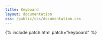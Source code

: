 ```yaml
---
title: Keyboard
layout: documentation
css: /public/css/documentation.css
---
```


{% include patch.html patch="keyboard" %}

